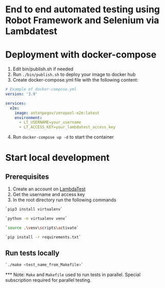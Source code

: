 # End to end automated testing using Robot Framework and Selenium via Lambdatest

# Deployment with docker-compose

1. Edit bin/publish.sh if needed
2. Run `./bin/publish.sh` to deploy your image to docker hub
3. Create docker-compose.yml file with the following content:

```yaml
# Example of docker-compose.yml
version: '3.9'

services:
  e2e:
    image: antonpegov/zeropool-e2e:latest
    environment:
      - LT_USERNAME=your_username
      - LT_ACCESS_KEY=your_lambdatest_access_key
```

4. Run `docker-compose up -d` to start the container

# Start local development

## Prerequisites

1. Create an account on [LambdaTest](https://www.lambdatest.com/)
2. Get the username and access key
3. In the root directory run the following commands

```bash
`pip3 install virtualenv`

`python -m virtualenv venv`

`source .\venv\scripts\activate`

`pip install -r requirements.txt`
```

## Run tests locally

```bash
`./make <test_name_from_Makefile>`
```

\*\*\* Note: `Make` and `Makefile` used to run tests in parallel. Special subscription required for parallel testing.
